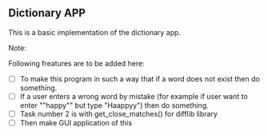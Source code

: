 ## Dictionary APP

This is a basic implementation of the dictionary app.

Note:

Following freatures are to be added here:

- [ ] To make this program in such a way that if a word does not exist then do something.
- [ ] If a user enters a wrong word by mistake (for example if user want to enter ""happy"" but type "Haappyy") then do something.
- [ ] Task number 2 is with get_close_matches() for difflib library
- [ ] Then make GUI application of this
